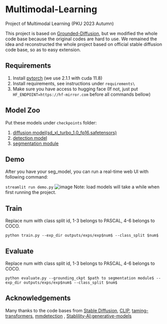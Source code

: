 # Multimodal-Learning
Project of Multimodal Learning (PKU 2023 Autumn)

This project is based on [Grounded-Diffusion](https://github.com/Lipurple/Grounded-Diffusion), 
but we modified the whole code base because the original codes are hard to use.
We remained the idea and reconstructed the whole project based on official stable diffusion code base, 
so as to easy extension.

## Requirements
1. Install [pytorch](https://pytorch.org/) (we use 2.1.1 with cuda 11.8)
2. Install requirements, see instructions under `requirements\`
3. Make sure you have access to hugging face (If not, just put ```HF_ENDPOINT=https://hf-mirror.com``` before all commands bellow)

## Model Zoo
Put these models under `checkpoints` folder:
1. [diffusion model(sd_xl_turbo_1.0_fp16.safetensors)](https://huggingface.co/stabilityai/sdxl-turbo/tree/main)
2. [detection model](https://drive.google.com/file/d/1JbJ7tWB15DzCB9pfLKnUHglckumOdUio/view)
3. [segmentation module](https://pan.baidu.com/s/1JoL9KgOTPL-lwk_FUeK-pQ?pwd=t5go)

## Demo
After you have your seg_model, you can run a real-time web UI with following command:

```streamlit run demo.py```
![image](demo.png)
Note: load models will take a while when first running the project.

## Train
Replace num with class split id, 1-3 belongs to PASCAL, 4-6 belongs to COCO.

```python train.py --exp_dir outputs/exps/exp$num$ --class_split $num$```

## Evaluate
Replace num with class split id, 1-3 belongs to PASCAL, 4-6 belongs to COCO.

```python evaluate.py --grounding_ckpt $path to segmentation module$ --exp_dir outputs/exps/exp$num$ --class_split $num$```
	
## Acknowledgements
Many thanks to the code bases from [Stable Diffusion](https://github.com/CompVis/stable-diffusion), [CLIP](https://github.com/openai/CLIP), [taming-transformers](https://github.com/CompVis/taming-transformers), [mmdetection](https://github.com/open-mmlab/mmdetection)
, [Stablility-AI:generative-models](https://github.com/Stability-AI/generative-models)

